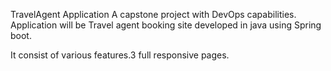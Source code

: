TravelAgent Application
A capstone project with DevOps capabilities.
Application will be Travel agent booking site developed in java using Spring boot.

It consist of various features.3 full responsive pages.
